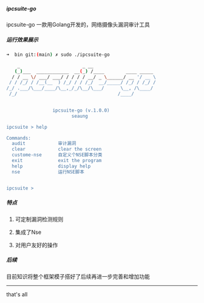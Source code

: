 ##### ipcsuite-go

ipcsuite-go 一款用Golang开发的，网络摄像头漏洞审计工具


##### 运行效果展示
```bash
➜  bin git:(main) ✗ sudo ./ipcsuite-go 

    _                       _ __                       
   (_)___  ____________  __(_) /____        ____ _____ 
  / / __ \/ ___/ ___/ / / / / __/ _ \______/ __ '/ __ \
 / / /_/ / /__(__  ) /_/ / / /_/  __/_____/ /_/ / /_/ /
/_/ .___/\___/____/\__,_/_/\__/\___/      \__, /\____/ 
 /_/                                     /____/        

	
                 ipcsuite-go (v.1.0.0)                 
                        seaung                         

ipcsuite > help

Commands:
  audit            审计漏洞
  clear            clear the screen
  custome-nse      自定义个NSE脚本分类
  exit             exit the program
  help             display help
  nse              运行NSE脚本


ipcsuite >
```


##### 特点

1. 可定制漏洞检测规则

2. 集成了Nse

3. 对用户友好的操作



##### 后续
目前知识将整个框架模子搭好了后续再进一步完善和增加功能


---
that's all
